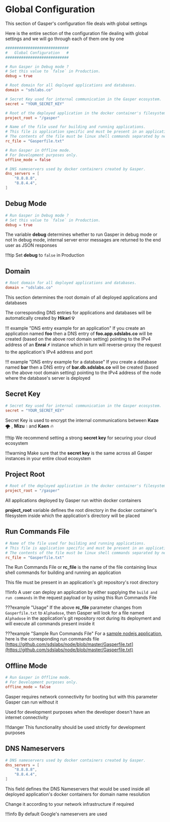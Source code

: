 # Global Configuration

This section of Gasper's configuration file deals with global settings

Here is the entire section of the configuration file dealing with global settings and we will go through each of them one by one

```toml
############################
#   Global Configuration   #
############################

# Run Gasper in Debug mode ?
# Set this value to `false` in Production.
debug = true

# Root domain for all deployed applications and databases.
domain = "sdslabs.co"

# Secret Key used for internal communication in the Gasper ecosystem.
secret = "YOUR_SECRET_KEY"

# Root of the deployed application in the docker container's filesystem.
project_root = "/gasper"

# Name of the file used for building and running applications.
# This file is application specific and must be present in an application's git repository's root.
# The contents of the file must be linux shell commands separated by newlines.
rc_file = "Gasperfile.txt"

# Run Gasper in Offline mode.
# For Development purposes only.
offline_mode = false

# DNS nameservers used by docker containers created by Gasper.
dns_servers = [
    "8.8.8.8",
    "8.8.4.4",
]
```

## Debug Mode

```toml
# Run Gasper in Debug mode ?
# Set this value to `false` in Production.
debug = true
```

The variable **debug** determines whether to run Gasper in debug mode or not 
In debug mode, internal server error messages are returned to the end user as JSON responses

!!!tip
    Set **debug** to `false` in Production 

## Domain

```toml
# Root domain for all deployed applications and databases.
domain = "sdslabs.co"
```

This section determines the root domain of all deployed applications and databases

The corresponding DNS entries for applications and databases will be automatically created by **Hikari 💡**

!!! example "DNS entry example for an application"
    If you create an application named **foo** then a DNS entry of **foo.app.sdslabs.co** will be created (based on the above root domain setting) pointing to the IPv4 address of an **Enrai ⚡** instance which in turn will reverse-proxy the request to the application's IPv4 address and port

!!! example "DNS entry example for a database"
    If you create a database named **bar** then a DNS entry of **bar.db.sdslabs.co** will be created (based on the above root domain setting) pointing to the IPv4 address of the node where the database's server is deployed

## Secret Key

```toml
# Secret Key used for internal communication in the Gasper ecosystem.
secret = "YOUR_SECRET_KEY"
```

Secret Key is used to encrypt the internal communications between **Kaze** 🌪 , **Mizu** 💧 and **Kaen** 🔥

!!!tip
    We recommend setting a strong **secret key** for securing your cloud ecosystem

!!!warning
    Make sure that the **secret key** is the same across all Gasper instances in your entire cloud ecosystem

## Project Root

```toml
# Root of the deployed application in the docker container's filesystem.
project_root = "/gasper"
```

All applications deployed by Gasper run within docker containers

**project_root** variable defines the root directory in the docker container's filesystem inside which the application's directory will be placed

## Run Commands File

```toml
# Name of the file used for building and running applications.
# This file is application specific and must be present in an application's git repository's root.
# The contents of the file must be linux shell commands separated by newlines.
rc_file = "Gasperfile.txt"
```

The Run Commands File or **rc_file** is the name of the file containing linux shell commands for building and running an application

This file must be present in an application's git repository's root directory

!!!info
    A user can deploy an application by either supplying the `build and run commands` in the request payload or by using this Run Commands File

???example "Usage"
    If the above **rc_file** parameter changes from `Gasperfile.txt` to `Alphadose`, then Gasper will look for a file named `Alphadose` in the application's git repository root during its deployment and will execute all commands present inside it

???example "Sample Run Commands File"
    For a [sample nodejs application](https://github.com/sdslabs/node), here is the corresponding run commands file [https://github.com/sdslabs/node/blob/master/Gasperfile.txt](https://github.com/sdslabs/node/blob/master/Gasperfile.txt)


## Offline Mode

```toml
# Run Gasper in Offline mode.
# For Development purposes only.
offline_mode = false
```

Gasper requires network connectivity for booting but with this parameter Gasper can run without it

Used for development purposes when the developer doesn't have an internet connectivity

!!!danger
    This functionality should be used strictly for development purposes

## DNS Nameservers

```toml
# DNS nameservers used by docker containers created by Gasper.
dns_servers = [
    "8.8.8.8",
    "8.8.4.4",
]
```

This field defines the DNS Nameservers that would be used inside all deployed application's docker containers for domain name resolution

Change it according to your network infrastructure if required

!!!info
    By default Google's nameservers are used
